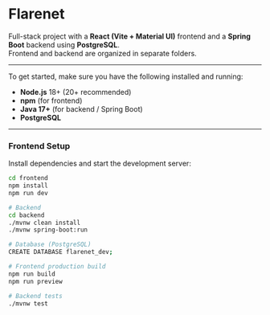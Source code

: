 # Flarenet

Full-stack project with a **React (Vite + Material UI)** frontend and a **Spring Boot** backend using **PostgreSQL**.  
Frontend and backend are organized in separate folders.

---

To get started, make sure you have the following installed and running:

- **Node.js** 18+ (20+ recommended)  
- **npm** (for frontend)  
- **Java 17+** (for backend / Spring Boot)  
- **PostgreSQL**  

---

### Frontend Setup

Install dependencies and start the development server:

```bash
cd frontend
npm install
npm run dev

# Backend
cd backend
./mvnw clean install
./mvnw spring-boot:run

# Database (PostgreSQL)
CREATE DATABASE flarenet_dev;

# Frontend production build
npm run build
npm run preview

# Backend tests
./mvnw test
